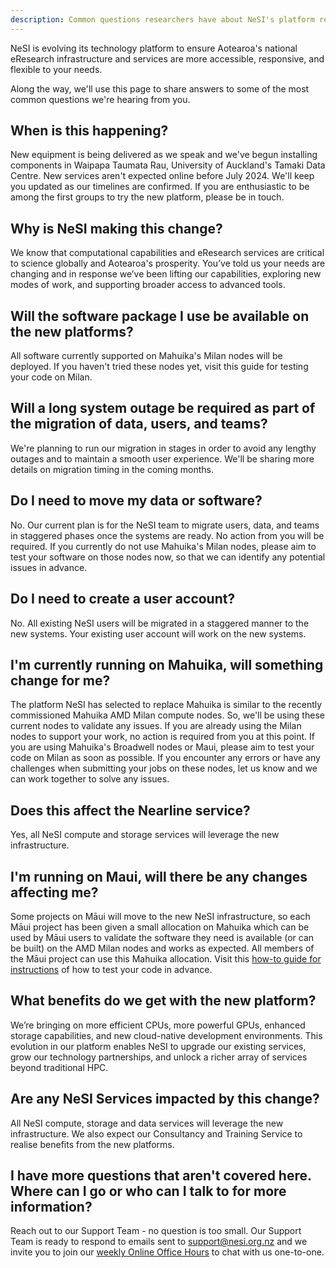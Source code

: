 ```yaml
---
description: Common questions researchers have about NeSI's platform refresh in 2024.
---
```


NeSI is evolving its technology platform to ensure Aotearoa's national eResearch infrastructure and services are more accessible, responsive, and flexible to your needs. 

Along the way, we'll use this page to share answers to some of the most common questions we're hearing from you.

## When is this happening?

New equipment is being delivered as we speak and we've begun installing components in Waipapa Taumata Rau, University of Auckland's Tamaki Data Centre. New services aren't expected online before July 2024. We'll keep you updated as our timelines are confirmed. If you are enthusiastic to be among the first groups to try the new platform, please be in touch.

## Why is NeSI making this change?

We know that computational capabilities and eResearch services are critical to science globally and Aotearoa's prosperity. You’ve told us your needs are changing and in response we’ve been lifting our capabilities, exploring new modes of work, and supporting broader access to advanced tools. 

## Will the software package I use be available on the new platforms?

All software currently supported on Mahuika's Milan nodes will be deployed. If you haven't tried these nodes yet, visit this guide for testing your code on Milan.

## Will a long system outage be required as part of the migration of data, users, and teams?

We're planning to run our migration in stages in order to avoid any lengthy outages and to maintain a smooth user experience. We'll be sharing more details on migration timing in the coming months.

## Do I need to move my data or software?

No. Our current plan is for the NeSI team to migrate users, data, and teams in staggered phases once the systems are ready. No action from you will be required. If you currently do not use Mahuika's Milan nodes, please aim to test your software on those nodes now, so that we can identify any potential issues in advance. 

## Do I need to create a user account?

No. All existing NeSI users will be migrated in a staggered manner to the new systems. Your existing user account will work on the new systems.

## I'm currently running on Mahuika, will something change for me?

The platform NeSI has selected to replace Mahuika is similar to the recently commissioned Mahuika AMD Milan compute nodes. So, we'll be using these current nodes to validate any issues. If you are already using the Milan nodes to support your work, no action is required from you at this point. If you are using Mahuika's Broadwell nodes or Maui, please aim to test your code on Milan as soon as possible. If you encounter any errors or have any challenges when submitting your jobs on these nodes, let us know and we can work together to solve any issues.

## Does this affect the Nearline service? 

Yes, all NeSI compute and storage services will leverage the new infrastructure.

## I'm running on Maui, will there be any changes affecting me?

Some projects on Māui will move to the new NeSI infrastructure, so each Māui project has been given a small allocation on Mahuika which can be used by Māui users to validate the software they need is available (or can be built) on the AMD Milan nodes and works as expected. All members of the Māui project can use this Mahuika allocation. Visit this [how-to guide for instructions]('General/Announcements/Preparing_your_code_for_use_on_NeSIs_new_HPC_platform') of how to test your code in advance.

## What benefits do we get with the new platform?

We’re bringing on more efficient CPUs, more powerful GPUs, enhanced storage capabilities, and new cloud-native development environments. This evolution in our platform enables NeSI to upgrade our existing services, grow our technology partnerships, and unlock a richer array of services beyond traditional HPC.     

## Are any NeSI Services impacted by this change?

All NeSI compute, storage and data services will leverage the new infrastructure. We also expect our Consultancy and Training Service to realise benefits from the new platforms.

## I have more questions that aren't covered here. Where can I go or who can I talk to for more information?

Reach out to our Support Team - no question is too small. Our Support Team is ready to respond to emails sent to support@nesi.org.nz and we invite you to join our [weekly Online Office Hours]('Getting_Started/Getting_Help/Weekly_Online_Office_Hours') to chat with us one-to-one.  

